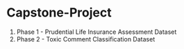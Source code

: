 # Capstone-Project

1. Phase 1 - Prudential Life Insurance Assessment Dataset
2. Phase 2 - Toxic Comment Classification Dataset
